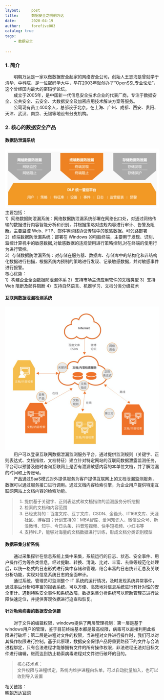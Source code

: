 ```yaml
---
layout:     post
title:      数据安全之明朝万达
date:       2020-04-19
author:     forefive003
catalog: true
tags:
    - 数据安全

---
```


### 1. 简介
&emsp;&emsp;明朝万达是一家以做数据安全起家的网络安全公司，创始人王志海是曾就学于清华、中科院，是一位密码学大牛，早在2003年就创办了“OpenSSL专业论坛”，这个曾经国内最大的密码学论坛。  
&emsp;&emsp;成立于2005年，是中国新一代信息安全技术企业的代表厂商，专注于数据安全、公共安全、云安全、大数据安全及加密应用技术解决方案等服务。  
&emsp;&emsp;公司现有员工400余人，总部设于北京，在上海、广州、成都、西安、贵阳、天津、武汉、南京、无锡等地设有分支机构。

### 2. 核心的数据安全产品
#### 数据防泄漏系统
![avatar](/img/数据安全之明朝万达之数据泄漏.png)
主要包括：  
1）网络数据防泄漏系统：网络数据防泄漏系统部署在网络出口处，对通过网络传输的数据进行内容智能分析和识别，并根据策略对违规内容进行审计、告警及阻断。主要监控 Web、FTP、邮件等网络协议传输中的敏感数据。可旁路部署  
2）终端数据防泄漏系统：部署在 Windows   的电脑终端，主要用于发现、识别、监控计算机中的敏感数据,对敏感数据的违规使用进行策略控制,对在终端的使用行为进行管控。  
3）存储数据防泄漏系统：对存储在服务器、数据库、存储库中的结构化和非结构化数据进行扫描，根据系统内预制的策略进行发现、记录敏感数据，并对敏感事件进行报警。  
核心优势：  
1）构建企业全面数据防泄漏体系
2）支持市场主流应用软件的文档类型
3）支持 Web 阻断及邮件阻断
4）支持自然语言、机器学习、文档分类分级技术

#### 互联网数据泄漏检测系统
![avatar](/img/数据安全之明朝万达之互联网数据泄漏.png)
&emsp;&emsp;用户可以登录互联网数据泄漏监测服务平台，通过提供监测规则（关键字、正则表达式、文档指纹、文档特征）建立针对特定网站的互联网数据泄露监测任务，平台可以预警及随时查询互联网上是否有泄漏敏感内容的本单位文档，并了解泄漏的时间和上传账号。  
&emsp;&emsp;产品通过SaaS模式对外提供服务为客户提供互联网上的文档泄漏监测服务，数据可以通过服务接口进行调用。通过文档内容检索引擎，为企业用户提供特定互联网网站上文档内容的检索功能。  
>1) 提供基于关键字、正则表达式和文档指纹的监测服务分析挖掘  
>2) 检索的文档和内容范围  
>3) 已经支持的：百度文库、豆丁文库、CSDN、金锄头、IT168文库、天涯社区、博客园；计划支持的：MBA智库、爱问知识人、微信公众号、新浪微博、知乎、今日头条、抖音短视频、快手短视频、小红书等  
>4) 支持NLP，能够对海量的文档数据进行训练，形成文档分类识别模型  

#### 数据采集分析系统
&emsp;&emsp;通过采集探针在信息系统上集中采集，系统运行的日志、状态、安全事件、用户操作行为等各类信息，经过提取、转换、清洗、比对、丰富、去重等规范化处理后，以统一格式的日志形式进行集中存储和管理，结合丰富的日志统计汇总及关联分析功能，实现对信息系统日志的全面审计。  
&emsp;&emsp;通过系统，管理员可监测整个 IT 系统的运行情况，及时发现系统异常事件，通过事后分析和丰富的报表系统，可以方便、高效地对信息系统进行有针对性的安全审计。遇到特殊安全事件和系统故障，数据采集分析系统可以帮助管理员进行故障快速定位，并提供客观依据进行追查和恢复。
#### 针对勒索病毒的数据安全保镖
&emsp;&emsp;对于文件的编辑权限，windows提供了两层管理机制：第一层是基于windows用户的管理，鉴于目前终端基本都是最高权限，病毒可以直接利用此权限进行破坏；第二层是进程对文件的权限，当进程对文件进行操作时，我们可以对其操作权限进行控制。基于此原理，数据安全保镖产品将重要路径下的文件与合法进程绑定，只有合法进程才能够拥有文件的所有操作权限，非法进程无法对目标文件进行编辑，继而达到防止勒索病毒进程对文件进行破坏的目的。  
>核心技术点：  
>文件权限与进程绑定，系统内维护进程白名单，可以自动批量加入，也可以收到导入设置

相关链接：  
[明朝万达官网](http://www.wondersoft.cn)

